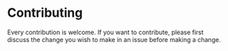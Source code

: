 # Contributing

Every contribution is welcome.
If you want to contribute, please first discuss the change you wish to make in an issue before making a change.